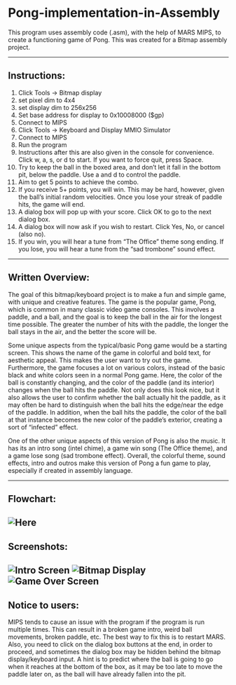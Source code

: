 # Pong-implementation-in-Assembly
This program uses assembly code (.asm), with the help of MARS MIPS, to create a functioning game of Pong. This was created for a Bitmap assembly project.

---

## Instructions:
1) Click Tools -> Bitmap display
2) set pixel dim to 4x4
3) set display dim to 256x256
4) Set base address for display to 0x10008000 ($gp)
5) Connect to MIPS
6) Click Tools -> Keyboard and Display MMIO Simulator
7) Connect to MIPS
8) Run the program
9) Instructions after this are also given in the console for convenience. Click w, a, s, or d to start. If you want to force quit, press Space.
10) Try to keep the ball in the boxed area, and don’t let it fall in the bottom pit, below the paddle. Use a and d to control the paddle.
11) Aim to get 5 points to achieve the combo.
12) If you receive 5+ points, you will win. This may be hard, however, given the ball’s initial random velocities. Once you lose your streak of paddle hits, the game will end.
13) A dialog box will pop up with your score. Click OK to go to the next dialog box.
14) A dialog box will now ask if you wish to restart. Click Yes, No, or cancel (also no).
15) If you win, you will hear a tune from “The Office” theme song ending. If you lose, you will hear a tune from the “sad trombone” sound effect.

---

 ## Written Overview:

  The goal of this bitmap/keyboard project is to make a fun and simple game, with unique and creative features. The game is the popular game, Pong, which is common in many classic video game consoles. This involves a paddle, and a ball, and the goal is to keep the ball in the air for the longest time possible. The greater the number of hits with the paddle, the longer the ball stays in the air, and the better the score will be.
	
  Some unique aspects from the typical/basic Pong game would be a starting screen. This shows the name of the game in colorful and bold text, for aesthetic appeal. This makes the user want to try out the game. Furthermore, the game focuses a lot on various colors, instead of the basic black and white colors seen in a normal Pong game. Here, the color of the ball is constantly changing, and the color of the paddle (and its interior) changes when the ball hits the paddle. Not only does this look nice, but it also allows the user to confirm whether the ball actually hit the paddle, as it may often be hard to distinguish when the ball hits the edge/near the edge of the paddle. In addition, when the ball hits the paddle, the color of the ball at that instance becomes the new color of the paddle’s exterior, creating a sort of “infected” effect.
	
  One of the other unique aspects of this version of Pong is also the music. It has its an intro song (intel chime), a game win song (The Office theme), and a game lose song (sad trombone effect). Overall, the colorful theme, sound effects, intro and outros make this version of Pong a fun game to play, especially if created in assembly language.

--- 

## Flowchart:
![Here](https://i.gyazo.com/d4d93eed90d560b1f01f2c3c26855c62.png)
---

## Screenshots:

![Intro Screen](https://i.gyazo.com/8db1f35483174075996cc4ad52225d6b.png)
![Bitmap Display](https://i.gyazo.com/66387661f9c1c8b26d02f43c2d228738.png)
![Game Over Screen](https://i.gyazo.com/27b09e30e6e85e8e031dcb9e8445727b.png)
---

## Notice to users:
	
  MIPS tends to cause an issue with the program if the program is run multiple times. This can result in a broken game intro, weird ball movements, broken paddle, etc. The best way to fix this is to restart MARS. Also, you need to click on the dialog box buttons at the end, in order to proceed, and sometimes the dialog box may be hidden behind the bitmap display/keyboard input. A hint is to predict where the ball is going to go when it reaches at the bottom of the box, as it may be too late to move the paddle later on, as the ball will have already fallen into the pit.
